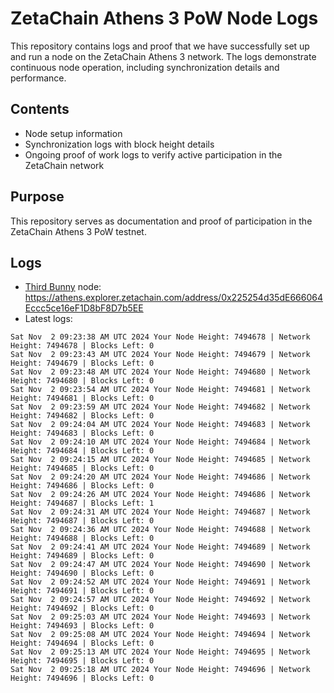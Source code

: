 # ZetaChain Athens 3 PoW Node Logs
This repository contains logs and proof that we have successfully set up and run a node on the ZetaChain Athens 3 network. The logs demonstrate continuous node operation, including synchronization details and performance.

## Contents
- Node setup information
- Synchronization logs with block height details
- Ongoing proof of work logs to verify active participation in the ZetaChain network

## Purpose
This repository serves as documentation and proof of participation in the ZetaChain Athens 3 PoW testnet.

## Logs

- [Third Bunny](https://thirdbunny.xyz/) node: https://athens.explorer.zetachain.com/address/0x225254d35dE666064Eccc5ce16eF1D8bF8D7b5EE
- Latest logs:
```
Sat Nov  2 09:23:38 AM UTC 2024 Your Node Height: 7494678 | Network Height: 7494678 | Blocks Left: 0
Sat Nov  2 09:23:43 AM UTC 2024 Your Node Height: 7494679 | Network Height: 7494679 | Blocks Left: 0
Sat Nov  2 09:23:48 AM UTC 2024 Your Node Height: 7494680 | Network Height: 7494680 | Blocks Left: 0
Sat Nov  2 09:23:54 AM UTC 2024 Your Node Height: 7494681 | Network Height: 7494681 | Blocks Left: 0
Sat Nov  2 09:23:59 AM UTC 2024 Your Node Height: 7494682 | Network Height: 7494682 | Blocks Left: 0
Sat Nov  2 09:24:04 AM UTC 2024 Your Node Height: 7494683 | Network Height: 7494683 | Blocks Left: 0
Sat Nov  2 09:24:10 AM UTC 2024 Your Node Height: 7494684 | Network Height: 7494684 | Blocks Left: 0
Sat Nov  2 09:24:15 AM UTC 2024 Your Node Height: 7494685 | Network Height: 7494685 | Blocks Left: 0
Sat Nov  2 09:24:20 AM UTC 2024 Your Node Height: 7494686 | Network Height: 7494686 | Blocks Left: 0
Sat Nov  2 09:24:26 AM UTC 2024 Your Node Height: 7494686 | Network Height: 7494687 | Blocks Left: 1
Sat Nov  2 09:24:31 AM UTC 2024 Your Node Height: 7494687 | Network Height: 7494687 | Blocks Left: 0
Sat Nov  2 09:24:36 AM UTC 2024 Your Node Height: 7494688 | Network Height: 7494688 | Blocks Left: 0
Sat Nov  2 09:24:41 AM UTC 2024 Your Node Height: 7494689 | Network Height: 7494689 | Blocks Left: 0
Sat Nov  2 09:24:47 AM UTC 2024 Your Node Height: 7494690 | Network Height: 7494690 | Blocks Left: 0
Sat Nov  2 09:24:52 AM UTC 2024 Your Node Height: 7494691 | Network Height: 7494691 | Blocks Left: 0
Sat Nov  2 09:24:57 AM UTC 2024 Your Node Height: 7494692 | Network Height: 7494692 | Blocks Left: 0
Sat Nov  2 09:25:03 AM UTC 2024 Your Node Height: 7494693 | Network Height: 7494693 | Blocks Left: 0
Sat Nov  2 09:25:08 AM UTC 2024 Your Node Height: 7494694 | Network Height: 7494694 | Blocks Left: 0
Sat Nov  2 09:25:13 AM UTC 2024 Your Node Height: 7494695 | Network Height: 7494695 | Blocks Left: 0
Sat Nov  2 09:25:18 AM UTC 2024 Your Node Height: 7494696 | Network Height: 7494696 | Blocks Left: 0
```
